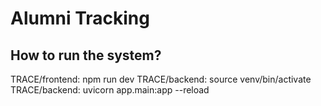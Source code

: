 # Alumni Tracking
## How to run the system?
TRACE/frontend: npm run dev
TRACE/backend: source venv/bin/activate
TRACE/backend: uvicorn app.main:app --reload